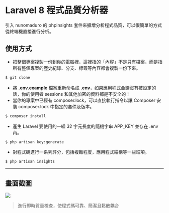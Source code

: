 # Laravel 8 程式品質分析器

引入 nunomaduro 的 phpinsights 套件來擴增分析程式品質，可以很簡單的方式從終端機直接進行分析。

## 使用方式
- 把整個專案複製一份到你的電腦裡，這裡指的「內容」不是只有檔案，而是指所有整個專案的歷史紀錄、分支、標籤等內容都會複製一份下來。
```sh
$ git clone
```
- 將 __.env.example__ 檔案重新命名成 __.env__，如果應用程式金鑰沒有被設定的話，你的使用者 sessions 和其他加密的資料都是不安全的！
- 當你的專案中已經有 composer.lock，可以直接執行指令以讓 Composer 安裝 composer.lock 中指定的套件及版本。
```sh
$ composer install
```
- 產生 Laravel 要使用的一組 32 字元長度的隨機字串 APP_KEY 並存在 .env 內。
```sh
$ php artisan key:generate
```
- 對程式碼進行一系列評分，包括複雜程度，應用程式結構等一些細項。
```sh
$ php artisan insights
```

----

## 畫面截圖
![](https://i.imgur.com/FCKIYNx.png)
> 進行即時質量檢查，使程式碼可靠、簡潔且鬆散耦合
